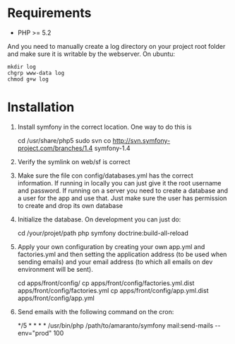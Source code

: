 Requirements
============

- PHP >= 5.2

And you need to manually create a log directory on your project root folder
and make sure it is writable by the webserver. On ubuntu:

    mkdir log
    chgrp www-data log
    chmod g+w log


Installation
============

1. Install symfony in the correct location. One way to do this is

    cd /usr/share/php5
    sudo svn co http://svn.symfony-project.com/branches/1.4 symfony-1.4

2. Verify the symlink on web/sf is correct

3. Make sure the file con config/databases.yml has the correct information.
   If running in locally you can just give it the root username and password.
   If running on a server you need to create a database and a user for the app
   and use that. Just make sure the user has permission to create and drop
   its own database

4. Initialize the database. On development you can just do:

    cd /your/projet/path
    php symfony doctrine:build-all-reload

5. Apply your own configuration by creating your own app.yml and factories.yml
   and then setting the application address (to be used when sending emails)
   and your email address (to which all emails on dev environment will be sent).

    cd apps/front/config/
    cp apps/front/config/factories.yml.dist apps/front/config/factories.yml
    cp apps/front/config/app.yml.dist apps/front/config/app.yml

6. Send emails with the following command on the cron:

    */5 * * * * /usr/bin/php /path/to/amaranto/symfony mail:send-mails --env="prod" 100

